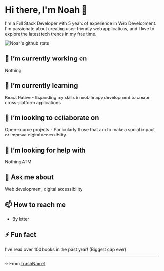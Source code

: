 # Hi there, I'm Noah 👋

I'm a Full Stack Developer with 5 years of experience in Web Development. I'm passionate about creating user-friendly web applications, and I love to explore the latest tech trends in my free time.

![Noah's github stats](https://github-readme-stats.vercel.app/api?username=TrashName1&show_icons=true&theme=transparent)

## 🔭 I’m currently working on 

Nothing

## 🌱 I’m currently learning 

React Native - Expanding my skills in mobile app development to create cross-platform applications.

## 👯 I’m looking to collaborate on 

Open-source projects - Particularly those that aim to make a social impact or improve digital accessibility.

## 🤔 I’m looking for help with 

Nothing ATM

## 💬 Ask me about 

Web development, digital accessibility

## 📫 How to reach me

- By letter

## ⚡ Fun fact

I've read over 100 books in the past year! (Biggest cap ever)

---
⭐️ From [TrashName1](https://github.com/TrashName1)
